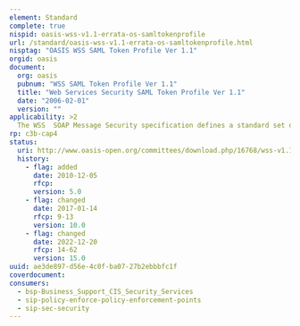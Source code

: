 ```yaml
---
element: Standard
complete: true
nispid: oasis-wss-v1.1-errata-os-samltokenprofile
url: /standard/oasis-wss-v1.1-errata-os-samltokenprofile.html
nisptag: "OASIS WSS SAML Token Profile Ver 1.1"
orgid: oasis
document:
  org: oasis
  pubnum: "WSS SAML Token Profile Ver 1.1"
  title: "Web Services Security SAML Token Profile Ver 1.1"
  date: "2006-02-01"
  version: ""
applicability: >2
  The WSS  SOAP Message Security specification defines a standard set of SOAP extensions that implement message level integrity and confidentiality. This specificationdefines teh use of Security Assertion Markup Language (SAML) assertions as security tokens from the wsse Security header block defined by the WSS  SOAP Message Security specification.
rp: c3b-cap4
status:
  uri: http://www.oasis-open.org/committees/download.php/16768/wss-v1.1-spec-os-SAMLTokenProfile.pdf
  history: 
    - flag: added
      date: 2010-12-05
      rfcp: 
      version: 5.0
    - flag: changed
      date: 2017-01-14
      rfcp: 9-13
      version: 10.0
    - flag: changed
      date: 2022-12-20
      rfcp: 14-62
      version: 15.0
uuid: ae3de897-d56e-4c0f-ba07-27b2ebbbfc1f
coverdocument:
consumers:
  - bsp-Business_Support_CIS_Security_Services
  - sip-policy-enforce-policy-enforcement-points
  - sip-sec-security
---
```


